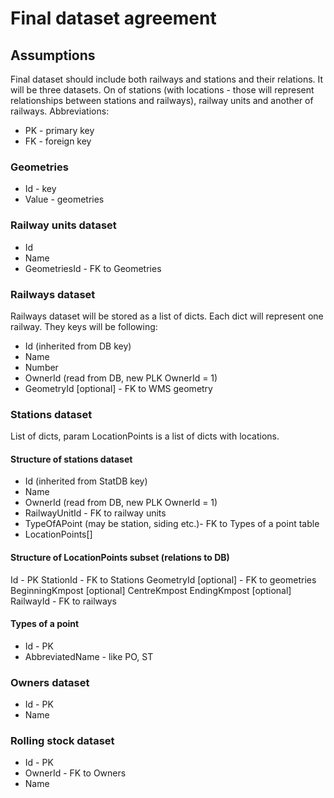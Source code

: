 # Final dataset agreement
## Assumptions
Final dataset should include both railways and stations and their relations. It will be three datasets. On of stations (with locations - those will represent relationships between stations and railways), railway units and another of railways. Abbreviations:
+ PK - primary key
+ FK - foreign key
### Geometries
+ Id - key
+ Value - geometries
### Railway units dataset
+ Id
+ Name
+ GeometriesId - FK to Geometries
### Railways dataset
Railways dataset will be stored as a list of dicts. Each dict will represent one railway. They keys will be following:
+ Id (inherited from DB key)
+ Name
+ Number
+ OwnerId (read from DB, new PLK OwnerId = 1)
+ GeometryId [optional] - FK to WMS geometry
### Stations dataset
List of dicts, param LocationPoints is a list of dicts with locations.
#### Structure of stations dataset
+ Id (inherited from StatDB key)
+ Name
+ OwnerId (read from DB, new PLK OwnerId = 1)
+ RailwayUnitId - FK to railway units
+ TypeOfAPoint (may be station, siding etc.)- FK to Types of a point table
+ LocationPoints[]
#### Structure of LocationPoints subset (relations to DB)
Id - PK
StationId - FK to Stations
GeometryId [optional] - FK to geometries
BeginningKmpost [optional] 
CentreKmpost
EndingKmpost [optional] 
RailwayId - FK to railways
#### Types of a point
+ Id - PK
+ AbbreviatedName - like PO, ST
### Owners dataset
+ Id - PK
+ Name
### Rolling stock dataset
+ Id - PK
+ OwnerId - FK to Owners
+ Name
